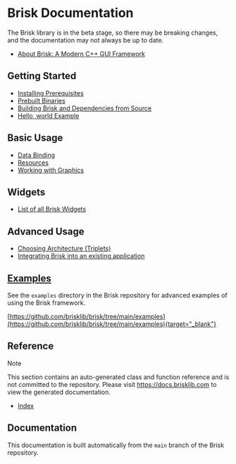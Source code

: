 # Brisk Documentation

The Brisk library is in the beta stage, so there may be breaking changes, and the documentation may not always be up to date.

* [About Brisk: A Modern C++ GUI Framework](about.md)

## Getting Started

* [Installing Prerequisites](getting_started/prerequisites.md)
* [Prebuilt Binaries](getting_started/prebuilt_binaries.md)
* [Building Brisk and Dependencies from Source](getting_started/building.md)
* [Hello, world Example](getting_started/hello_world.md)

## Basic Usage

* [Data Binding](basic/binding.md)
* [Resources](basic/resources.md)
* [Working with Graphics](basic/graphics.md)

## Widgets

* [List of all Brisk Widgets](widgets/all.md)

## Advanced Usage

* [Choosing Architecture (Triplets)](advanced/triplets.md)
* [Integrating Brisk into an existing application](advanced/integrating.md)

## [Examples](other_examples.md)

See the `examples` directory in the Brisk repository for advanced examples of using the Brisk framework.

[https://github.com/brisklib/brisk/tree/main/examples](https://github.com/brisklib/brisk/tree/main/examples){target="_blank"}

## Reference

> [!note] 
> This section contains an auto-generated class and function reference and is not committed to the repository. Please visit https://docs.brisklib.com to view the generated documentation.

* [Index](auto/refindex.md)

## Documentation

This documentation is built automatically from the `main` branch of the Brisk repository.
